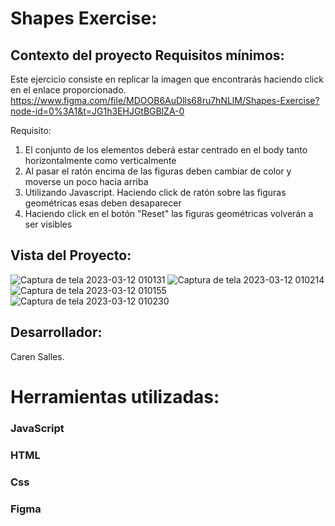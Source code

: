 # Shapes Exercise: 

## Contexto del proyecto Requisitos mínimos:
Este ejercicio consiste en replicar la imagen que encontrarás haciendo click en el enlace proporcionado.
https://www.figma.com/file/MDOOB6AuDlls68ru7hNLlM/Shapes-Exercise?node-id=0%3A1&t=JG1h3EHJGtBGBlZA-0

Requisito:
1. El conjunto de los elementos deberá estar centrado en el body tanto horizontalmente como verticalmente
2. Al pasar el ratón encima de las figuras deben cambiar de color y moverse un poco hacia arriba
3. Utilizando Javascript. Haciendo click de ratón sobre las figuras geométricas esas deben desaparecer
4. Haciendo click en el botón "Reset" las figuras geométricas volverán a ser visibles

## Vista del Proyecto:

![Captura de tela 2023-03-12 010131](https://user-images.githubusercontent.com/116892294/224517503-0ff02084-1f65-47b9-926e-164a78e61d7b.png)
![Captura de tela 2023-03-12 010214](https://user-images.githubusercontent.com/116892294/224517509-89ab9f3b-2e05-47e1-aeaa-9772eec9a034.png)
![Captura de tela 2023-03-12 010155](https://user-images.githubusercontent.com/116892294/224517511-450cd32a-05b0-4704-a110-0e4723e88f16.png)
![Captura de tela 2023-03-12 010230](https://user-images.githubusercontent.com/116892294/224517515-8a6bfdbc-4d30-40ca-9ca1-f69a76f85cb6.png)

## Desarrollador: 

Caren Salles.

# Herramientas utilizadas:

### JavaScript 
### HTML
### Css
### Figma



